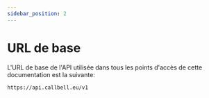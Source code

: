 ```yaml
---
sidebar_position: 2
---
```


# URL de base

L'URL de base de l'API utilisée dans tous les points d'accès de cette documentation est la suivante:

```
https://api.callbell.eu/v1
```